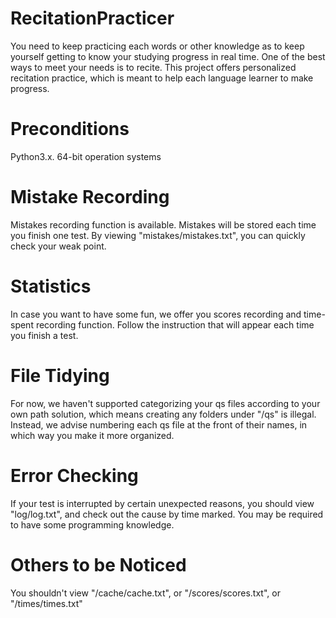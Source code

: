 # RecitationPracticer
You need to keep practicing each words or other knowledge as to keep yourself getting to know your studying progress in real time. One of the best ways to meet your needs is to recite. This project offers personalized recitation practice, which is meant to help each language learner to make progress.

# Preconditions
Python3.x.
64-bit operation systems

# Mistake Recording
Mistakes recording function is available. Mistakes will be stored each time you finish one test. By viewing "mistakes/mistakes.txt", you can quickly check your weak point.

# Statistics
In case you want to have some fun, we offer you scores recording and time-spent recording function. Follow the instruction that will appear each time you finish a test.

# File Tidying
For now, we haven't supported categorizing your qs files according to your own path solution, which means creating any folders under "/qs" is illegal. Instead, we advise numbering each qs file at the front of their names, in which way you make it more organized.

# Error Checking
If your test is interrupted by certain unexpected reasons, you should view "log/log.txt", and check out the cause by time marked. You may be required to have some programming knowledge.

# Others to be Noticed
You shouldn't view "/cache/cache.txt", or "/scores/scores.txt", or "/times/times.txt"
